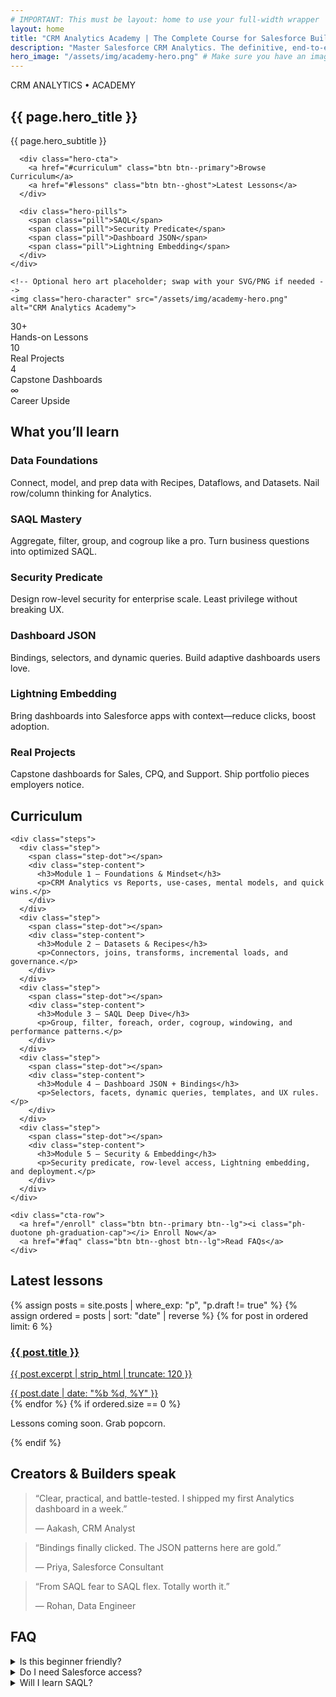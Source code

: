 ```yaml
---
# IMPORTANT: This must be layout: home to use your full-width wrapper
layout: home
title: "CRM Analytics Academy | The Complete Course for Salesforce Builders"
description: "Master Salesforce CRM Analytics. The definitive, end-to-end curriculum covering data recipes, SAQL, security predicates, dynamic dashboard JSON, and Lightning embedding."
hero_image: "/assets/img/academy-hero.png" # Make sure you have an image at this path
---
```


<!-- HERO -->
<section class="hero-banner hero-banner--academy">
  <div class="hero-content">
    <div class="hero-text">
      <div class="tableau-logo">CRM ANALYTICS • ACADEMY</div>
      <h1>{{ page.hero_title }}</h1>
      <p class="sf-text--large sf-text-muted hero__subtitle">{{ page.hero_subtitle }}</p>

      <div class="hero-cta">
        <a href="#curriculum" class="btn btn--primary">Browse Curriculum</a>
        <a href="#lessons" class="btn btn--ghost">Latest Lessons</a>
      </div>

      <div class="hero-pills">
        <span class="pill">SAQL</span>
        <span class="pill">Security Predicate</span>
        <span class="pill">Dashboard JSON</span>
        <span class="pill">Lightning Embedding</span>
      </div>
    </div>

    <!-- Optional hero art placeholder; swap with your SVG/PNG if needed -->
    <img class="hero-character" src="/assets/img/academy-hero.png" alt="CRM Analytics Academy">
  </div>
</section>

<!-- KPI STRIP -->
<section class="section kpis">
  <div class="sf-container">
    <div class="kpi-grid">
      <div class="kpi-card">
        <div class="kpi-num">30+</div>
        <div class="kpi-label">Hands-on Lessons</div>
      </div>
      <div class="kpi-card">
        <div class="kpi-num">10</div>
        <div class="kpi-label">Real Projects</div>
      </div>
      <div class="kpi-card">
        <div class="kpi-num">4</div>
        <div class="kpi-label">Capstone Dashboards</div>
      </div>
      <div class="kpi-card">
        <div class="kpi-num">∞</div>
        <div class="kpi-label">Career Upside</div>
      </div>
    </div>
  </div>
</section>

<!-- WHAT YOU'LL LEARN -->
<section class="section">
  <div class="sf-container">
    <h2 class="section-title">What you’ll learn</h2>
    <div class="feature-grid">
      <article class="feature-card">
        <i class="ph-duotone ph-database icon"></i>
        <h3>Data Foundations</h3>
        <p>Connect, model, and prep data with Recipes, Dataflows, and Datasets. Nail row/column thinking for Analytics.</p>
      </article>
      <article class="feature-card">
        <i class="ph-duotone ph-code-simple icon"></i>
        <h3>SAQL Mastery</h3>
        <p>Aggregate, filter, group, and cogroup like a pro. Turn business questions into optimized SAQL.</p>
      </article>
      <article class="feature-card">
        <i class="ph-duotone ph-shield-check icon"></i>
        <h3>Security Predicate</h3>
        <p>Design row-level security for enterprise scale. Least privilege without breaking UX.</p>
      </article>
      <article class="feature-card">
        <i class="ph-duotone ph-layout icon"></i>
        <h3>Dashboard JSON</h3>
        <p>Bindings, selectors, and dynamic queries. Build adaptive dashboards users love.</p>
      </article>
      <article class="feature-card">
        <i class="ph-duotone ph-lightning icon"></i>
        <h3>Lightning Embedding</h3>
        <p>Bring dashboards into Salesforce apps with context—reduce clicks, boost adoption.</p>
      </article>
      <article class="feature-card">
        <i class="ph-duotone ph-rocket-launch icon"></i>
        <h3>Real Projects</h3>
        <p>Capstone dashboards for Sales, CPQ, and Support. Ship portfolio pieces employers notice.</p>
      </article>
    </div>
  </div>
</section>

<!-- CURRICULUM -->
<section id="curriculum" class="section section--muted">
  <div class="sf-container">
    <h2 class="section-title">Curriculum</h2>

    <div class="steps">
      <div class="step">
        <span class="step-dot"></span>
        <div class="step-content">
          <h3>Module 1 — Foundations & Mindset</h3>
          <p>CRM Analytics vs Reports, use-cases, mental models, and quick wins.</p>
        </div>
      </div>
      <div class="step">
        <span class="step-dot"></span>
        <div class="step-content">
          <h3>Module 2 — Datasets & Recipes</h3>
          <p>Connectors, joins, transforms, incremental loads, and governance.</p>
        </div>
      </div>
      <div class="step">
        <span class="step-dot"></span>
        <div class="step-content">
          <h3>Module 3 — SAQL Deep Dive</h3>
          <p>Group, filter, foreach, order, cogroup, windowing, and performance patterns.</p>
        </div>
      </div>
      <div class="step">
        <span class="step-dot"></span>
        <div class="step-content">
          <h3>Module 4 — Dashboard JSON + Bindings</h3>
          <p>Selectors, facets, dynamic queries, templates, and UX rules.</p>
        </div>
      </div>
      <div class="step">
        <span class="step-dot"></span>
        <div class="step-content">
          <h3>Module 5 — Security & Embedding</h3>
          <p>Security predicate, row-level access, Lightning embedding, and deployment.</p>
        </div>
      </div>
    </div>

    <div class="cta-row">
      <a href="/enroll" class="btn btn--primary btn--lg"><i class="ph-duotone ph-graduation-cap"></i> Enroll Now</a>
      <a href="#faq" class="btn btn--ghost btn--lg">Read FAQs</a>
    </div>
  </div>
</section>

<!-- LATEST LESSONS (Auto) -->
<section id="lessons" class="section">
  <div class="sf-container">
    <h2 class="section-title">Latest lessons</h2>
    <div class="lesson-list">
      {% assign posts = site.posts | where_exp: "p", "p.draft != true" %}
      {% assign ordered = posts | sort: "date" | reverse %}
      {% for post in ordered limit: 6 %}
        <a class="lesson-item" href="{{ post.url | relative_url }}">
          <i class="ph-duotone ph-article"></i>
          <div class="lesson-meta">
            <h3 class="lesson-title">{{ post.title }}</h3>
            <p class="lesson-sub">{{ post.excerpt | strip_html | truncate: 120 }}</p>
            <span class="lesson-date">{{ post.date | date: "%b %d, %Y" }}</span>
          </div>
        </a>
      {% endfor %}
      {% if ordered.size == 0 %}
        <p class="sf-text-muted">Lessons coming soon. Grab popcorn.</p>
      {% endif %}
    </div>
  </div>
</section>

<!-- TESTIMONIALS -->
<section class="section section--muted">
  <div class="sf-container">
    <h2 class="section-title">Creators & Builders speak</h2>
    <div class="testimonial-grid">
      <blockquote class="testimonial">
        <p>“Clear, practical, and battle-tested. I shipped my first Analytics dashboard in a week.”</p>
        <footer>— Aakash, CRM Analyst</footer>
      </blockquote>
      <blockquote class="testimonial">
        <p>“Bindings finally clicked. The JSON patterns here are gold.”</p>
        <footer>— Priya, Salesforce Consultant</footer>
      </blockquote>
      <blockquote class="testimonial">
        <p>“From SAQL fear to SAQL flex. Totally worth it.”</p>
        <footer>— Rohan, Data Engineer</footer>
      </blockquote>
    </div>
  </div>
</section>

<!-- FAQ -->
<section id="faq" class="section">
  <div class="sf-container">
    <h2 class="section-title">FAQ</h2>
    <div class="faq">
      <details>
        <summary>Is this beginner friendly?</summary>
        <p>Yes. We start with foundations and layer complexity with demos and labs.</p>
      </details>
      <details>
        <summary>Do I need Salesforce access?</summary>
        <p>A dev org is recommended for hands-on labs. We show you how to get one.</p>
      </details>
      <details>
        <summary>Will I learn SAQL?</summary>
        <p>Deeply. From groupings to cogroups and performance techniques.</p>
      </details>
    </div>
  </div>
</section>